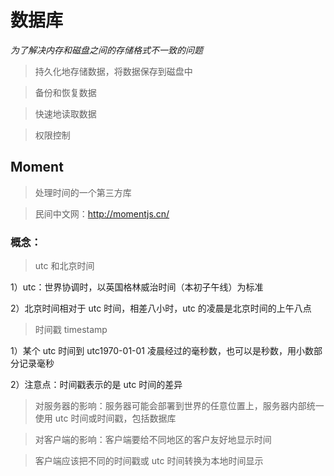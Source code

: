 # 数据库

_为了解决内存和磁盘之间的存储格式不一致的问题_

> 持久化地存储数据，将数据保存到磁盘中

> 备份和恢复数据

> 快速地读取数据

> 权限控制

## Moment

> 处理时间的一个第三方库

> 民间中文网：http://momentjs.cn/

### 概念：

> utc 和北京时间

1）utc：世界协调时，以英国格林威治时间（本初子午线）为标准

2）北京时间相对于 utc 时间，相差八小时，utc 的凌晨是北京时间的上午八点

> 时间戳 timestamp

1）某个 utc 时间到 utc1970-01-01 凌晨经过的毫秒数，也可以是秒数，用小数部分记录毫秒

2）注意点：时间戳表示的是 utc 时间的差异

> 对服务器的影响：服务器可能会部署到世界的任意位置上，服务器内部统一使用 utc 时间或时间戳，包括数据库

> 对客户端的影响：客户端要给不同地区的客户友好地显示时间

> 客户端应该把不同的时间戳或 utc 时间转换为本地时间显示
